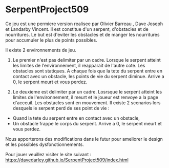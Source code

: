 # SerpentProject509

Ce jeu est une permiere version realisee par Olivier Barreau , Dave Joseph et Landarby Vincent.
Il est constitue d'un serpent, d'obstacles et de nourritures. Le but est d'eviter les obstacles et de manger les nourritures pour accumuler le plus de points possibles.

Il existe 2 environnements de jeu.

1) Le premier n'est pas delimiter par un cadre. Lorsque le serpent atteint les limites de l'environnement, il reapparait de l'autre cote. Les obstacles sont statiques. A chaque fois que la tete du serpent entre en contact avec un obstacle, les points de vie du serpent diminue. Arrive a 0, le serpent meurt et vous perdez.

2) Le deuxieme est  delimiter par un cadre. Losrsque le serpent atteint les limites de l'environnement, il meurt et le joueur est renvoye a la page d'acceuil. Les obstacles sont en mouvement.
Il existe 2 scenarios lors desquels le serpent perd de ses point de vie : 
- Quand la tete du serpent entre en contact avec un obstacle, 
- Un obstacle frappe le corps du serpent. 
Arrive a 0, le serpent meurt et vous perdez.

Nous apporterons des modifications dans le futur pour ameliorer le design et les possibles dysfonctionnements.

Pour jouer veuillez visiter le site suivant : https://davedarley.github.io/SerpentProject509/index.html
